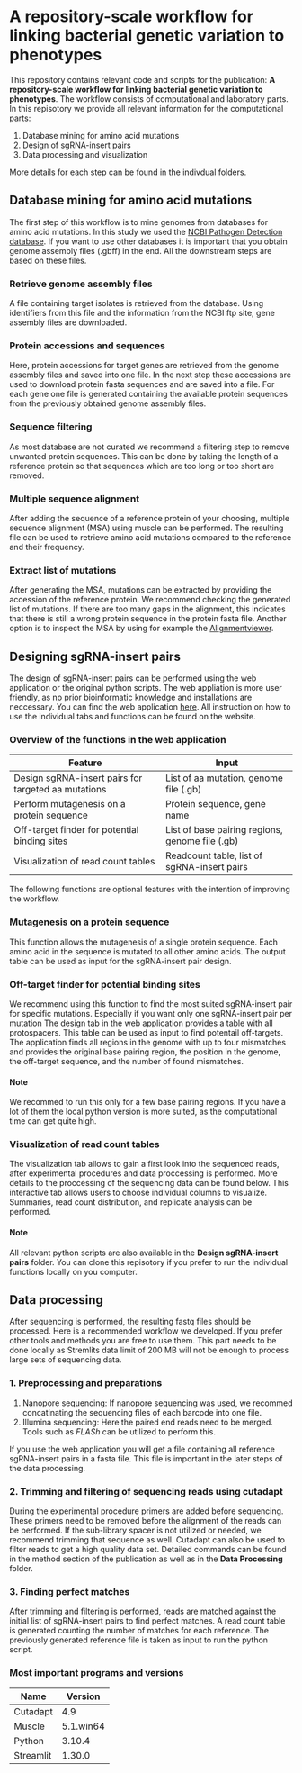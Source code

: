 # A repository-scale workflow for linking bacterial genetic variation to phenotypes
This repository contains relevant code and scripts for the publication: **A repository-scale workflow for linking bacterial genetic variation to phenotypes**. 
The workflow consists of computational and laboratory parts. In this repisotory we provide
all relevant information for the computational parts:
1. Database mining for amino acid mutations
2. Design of sgRNA-insert pairs
3. Data processing and visualization

More details for each step can be found in the indivdual folders.

## Database mining for amino acid mutations
The first step of this workflow is to mine genomes from databases for amino acid mutations. In this study we used the [NCBI Pathogen Detection database](https://www.ncbi.nlm.nih.gov/pathogens/). If you want to use other databases it is important that you obtain genome assembly files (.gbff) in the end. All the downstream steps are based on these files.

### Retrieve genome assembly files
A file containing target isolates is retrieved from the database. Using identifiers from this file and the information from the NCBI ftp site, gene assembly files are downloaded.

### Protein accessions and sequences
Here, protein accessions for target genes are retrieved from the genome assembly files and saved into one file. In the next step these accessions are used to download protein fasta sequences and are saved into a file. For each gene one file is generated containing the available protein sequences from the previously obtained genome assembly files.

### Sequence filtering
As most database are not curated we recommend a filtering step to remove unwanted protein sequences. This can be done by taking the length of a reference protein so that sequences which are too long or too short are removed.

### Multiple sequence alignment
After adding the sequence of a reference protein of your choosing, multiple sequence alignment (MSA) using muscle can be performed. The resulting file can be used to retrieve amino acid mutations compared to the reference and their frequency.

### Extract list of mutations
After generating the MSA, mutations can be extracted by providing the accession of the reference protein. We recommend checking the generated list of mutations. If there are too many gaps in the alignment, this indicates that there is still a wrong protein sequence in the protein fasta file. Another option is to inspect the MSA by using for example the [Alignmentviewer](https://alignmentviewer.org/).



## Designing sgRNA-insert pairs
The design of sgRNA-insert pairs can be performed using the web application or the original python scripts. The web appliation is more user friendly, as no prior bioinformatic knowledge and 
installations are neccessary. You can find the web application [here](https://linkgenvarphen-workflow-fmtmodttijhjuucxbvr9z7.streamlit.app/). All instruction on how to use the individual tabs and functions can be found on the website.

### Overview of the functions in the web application

| Feature                                             | Input|
|-----------------------------------------------------| --------|
| Design sgRNA-insert pairs for targeted aa mutations | List of aa mutation, genome file (.gb)  |
| Perform mutagenesis on a protein sequence           | Protein sequence, gene name|
| Off-target finder for potential binding sites       | List of base pairing regions, genome file (.gb)|
| Visualization of read count tables                  | Readcount table, list of sgRNA-insert pairs  |

The following functions are optional features with the intention of improving the workflow.

### Mutagenesis on a protein sequence
This function allows the mutagenesis of a single protein sequence. Each amino acid in the sequence is mutated to all other amino acids. The output table can 
be used as input for the sgRNA-insert pair design.

### Off-target finder for potential binding sites
We recommend using this function to find the most suited sgRNA-insert pair for specific mutations. Especially if you want only one sgRNA-insert pair per mutation The design tab in the web application provides a table with all protospacers. This table can be used as input to find potentail off-targets. The application finds all regions in the genome with up to four mismatches and provides the original base pairing region, the position in the genome, the off-target sequence, and the number of found mismatches.
#### Note
We recommed to run this only for a few base pairing regions. If you have a lot of them the local python version is more suited, as the computational time can get quite high.

### Visualization of read count tables
The visualization tab allows to gain a first look into the sequenced reads, after experimental procedures and data proccessing is performed. More details to the proccessing of the sequencing data can be found below. 
This interactive tab allows users to choose individual columns to visualize. Summaries, read count distribution, and replicate analysis can be performed. 


#### Note
All relevant python scripts are also available in the **Design sgRNA-insert pairs** folder. You can clone this repisotory if you prefer to run the individual functions locally on you computer.

## Data processing
After sequencing is performed, the resulting fastq files should be processed. Here is a recommended workflow we developed. If you prefer other tools and methods you are free to use them. This part needs to be done locally as Stremlits data limit of 200 MB will not be enough to process large sets of sequencing data.
 ### 1. Preprocessing and preparations
1. Nanopore sequencing: If nanopore sequencing was used, we recommed concatinating the sequencing files of each barcode into one file. 
2. Illumina sequencing: Here the paired end reads need to be merged. Tools such as *FLASh* can be utilized to perform this.

If you use the web application you will get a file containing all reference sgRNA-insert pairs in a fasta file. This file is important in the later steps of the data processing.

### 2. Trimming and filtering of sequencing reads using cutadapt
During the experimental procedure primers are added before sequencing. These primers need to be removed before the alignment of the reads can be performed. If the sub-library spacer is not utilized or needed, we recommend trimming that sequence as well. Cutadapt can also be used to filter reads to get a high quality data set. Detailed commands can be found in the method section of the publication as well as in the **Data Processing** folder.

### 3. Finding perfect matches
After trimming and filtering is performed, reads are matched against the initial list of sgRNA-insert pairs to find perfect matches. A read count table is generated counting the number of matches for each reference.
The previously generated reference file is taken as input to run the  python script.


### Most important programs and versions

| Name   | Version      |
|--------|------------  |
|Cutadapt|4.9           |
|Muscle  |5.1.win64     |
|Python  |3.10.4        |
|Streamlit|1.30.0       | 








